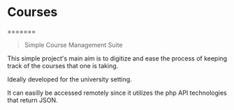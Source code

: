 # Courses
=======

>Simple Course Management Suite

This simple project's main aim is to digitize and ease the process of keeping track of the courses that one is taking.

Ideally developed for the university setting.

It can easilly be accessed remotely since it utilizes the php API technologies that return JSON.



